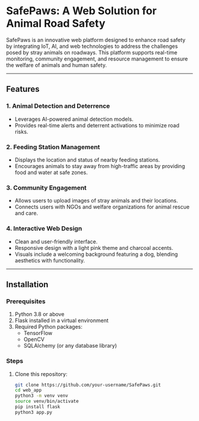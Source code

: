 # SafePaws: A Web Solution for Animal Road Safety

SafePaws is an innovative web platform designed to enhance road safety by integrating IoT, AI, and web technologies to address the challenges posed by stray animals on roadways. This platform supports real-time monitoring, community engagement, and resource management to ensure the welfare of animals and human safety.

---

## Features

### 1. **Animal Detection and Deterrence**
   - Leverages AI-powered animal detection models.
   - Provides real-time alerts and deterrent activations to minimize road risks.

### 2. **Feeding Station Management**
   - Displays the location and status of nearby feeding stations.
   - Encourages animals to stay away from high-traffic areas by providing food and water at safe zones.

### 3. **Community Engagement**
   - Allows users to upload images of stray animals and their locations.
   - Connects users with NGOs and welfare organizations for animal rescue and care.

### 4. **Interactive Web Design**
   - Clean and user-friendly interface.
   - Responsive design with a light pink theme and charcoal accents.
   - Visuals include a welcoming background featuring a dog, blending aesthetics with functionality.

---

## Installation

### Prerequisites
1. Python 3.8 or above
2. Flask installed in a virtual environment
3. Required Python packages:
   - TensorFlow
   - OpenCV
   - SQLAlchemy (or any database library)

### Steps
1. Clone this repository:
   ```bash
   git clone https://github.com/your-username/SafePaws.git
   cd web_app
   python3 -m venv venv
   source venv/bin/activate
   pip install flask
   python3 app.py


